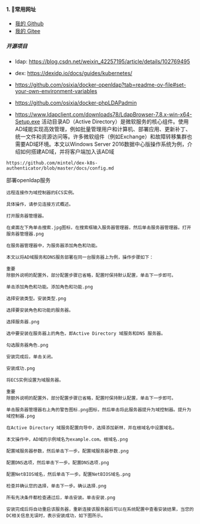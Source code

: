 #### 1. 👻常用网址
- [我的 Github](https://github.com/huohuoren4)
- [我的 Gitee](https://gitee.com/shushuiren4)

##### 开源项目
- ldap: https://blog.csdn.net/weixin_42257195/article/details/102769495
- dex: https://dexidp.io/docs/guides/kubernetes/
- https://github.com/osixia/docker-openldap?tab=readme-ov-file#set-your-own-environment-variables
- https://github.com/osixia/docker-phpLDAPadmin

- https://www.ldapclient.com/downloads78/LdapBrowser-7.8.x-win-x64-Setup.exe
活动目录AD（Active Directory）是微软服务的核心组件。使用AD域能实现高效管理，例如批量管理用户和计算机、部署应用、更新补丁、统一文件和资源访问等。许多微软组件（例如Exchange）和故障转移集群也需要AD域环境。本文以Windows Server 2016数据中心版操作系统为例，介绍如何搭建AD域，并将客户端加入该AD域
```
https://github.com/mintel/dex-k8s-authenticator/blob/master/docs/config.md
```

部署openldap服务

```
远程连接作为域控制器的ECS实例。

具体操作，请参见连接方式概述。

打开服务器管理器。

在桌面左下角单击搜索.jpg图标，在搜索框输入服务器管理器，然后单击服务器管理器。打开服务器管理器.png

在服务器管理器中，为服务器添加角色和功能。

本文以将AD域服务和DNS服务部署在同一台服务器上为例，操作步骤如下：

重要
除额外说明的配置外，部分配置步骤已省略，配置时保持默认配置，单击下一步即可。

单击添加角色和功能。添加角色和功能.png

选择安装类型。安装类型.png

选择要安装角色和功能的服务器。

选择服务器.png

选中要安装在服务器上的角色，即Active Directory 域服务和DNS 服务器。

勾选服务器角色.png

安装完成后，单击关闭。

安装成功.png

将ECS实例设置为域服务器。

重要
除额外说明的配置外，部分配置步骤已省略，配置时保持默认配置，单击下一步即可。

单击服务器管理器右上角的警告图标.png图标，然后单击将此服务器提升为域控制器。提升为域控制器.png

在Active Directory 域服务配置向导中，选择添加新林，并在根域名中设置域名。

本文操作中，AD域的示例域名为example.com。根域名.png

配置域服务器参数，然后单击下一步。配置域服务器参数.png

配置DNS选项，然后单击下一步。配置DNS选项.png

配置NetBIOS域名，然后单击下一步。配置NetBIOS域名.png

检查并确认您的选择，单击下一步。确认选择.png

所有先决条件都检查通过后，单击安装。单击安装.png

安装完成后将自动重启该服务器，重新连接该服务器后可以在系统配置中查看安装结果，当您的DC相关信息无误时，表示安装成功，如下图所示。

```
